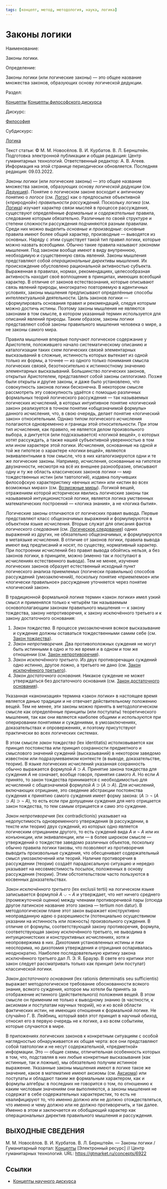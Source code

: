 ```yaml
---
tags: [концепт, метод, методология, наука, логика]
---
```

# Законы логики

Наименование:

Законы логики.

Определение:

Законы логики (или логические законы) — это общее название множества законов, образующих основу логической дедукции.

Раздел:

[Концепты](https://gtmarket.ru/concepts/)  [Концепты философского дискурса](https://gtmarket.ru/concepts/philosophical-concepts)

Дискурс:

[Философия](https://gtmarket.ru/concepts/6862)

Субдискурс:

[Логика](https://gtmarket.ru/concepts/6892)

Текст статьи: © М. М. Новосёлов. В. И. Курбатов. В. Л. Бернштейн. Подготовка электронной публикации и общая редакция: Центр гуманитарных технологий. Ответственный редактор: А. В. Агеев. Информация на этой странице периодически обновляется. Последняя редакция: 09.03.2022.

_Законы логики_ (или логические законы) — это общее название множества законов, образующих основу _логической дедукции_ (см. [Дедукция](https://gtmarket.ru/concepts/7150)). Понятие о логическом законе восходит к античному понятию о _логосе_ (см. [Логос](https://gtmarket.ru/concepts/6893)) как о предпосылке объективной («природной») _правильности рассуждений_. Поскольку _логика_ (см. [Логика](https://gtmarket.ru/concepts/6892)) изучает характер связи мыслей в процессе рассуждения, существуют определённые _формальные_ и _содержательные_ правила, следование которым обязательно. Различные по своей структуре и степени сложности рассуждения подчиняются разным правилам. Среди них можно выделить _основные_ и _производные_: основные правила имеют более общий характер, производные — выводятся из основных. Наряду с этим существует такой тип правил логики, которые можно назвать всеобщими. Обычно такие правила называют _законами мышления_. Под законом вообще имеют в виду внутреннюю, необходимую и существенную связь явлений. Законы мышления представляют собой _операциональные директивы мышления_. Их происхождение обусловлено рациональной активностью субъекта. Выраженная в правилах, нормах, рекомендациях, целесообразная активность находит своё воплощение в принципах, имеющих всеобщий характер. В отличие от законов естествознания, которые описывают связь явлений природы, многократно повторяемую в идентичных условиях, законы мышления предписывают определённые способы интеллектуальной деятельности. Цель законов логики — сформулировать основания правил и рекомендаций, следуя которым можно достичь истины. Поэтому законы мышления не являются законами в том смысле, в котором указанный термин используется для описаний явлений природы. Таким образом, законы логики представляют собой законы правильного мышления человека о мире, а не законы самого мира.

Правила мышления впервые получают логическое содержание у Аристотеля, положившего начало систематическому описанию и каталогизации таких схем логических связей элементарных высказываний в сложные, истинность которых вытекает из одной только их формы, а точнее — из одного только понимания смысла логических связей, безотносительно к истинностному значению элементарных высказываний. Большинство логических законов, открытых Аристотелем, представляют собой законы _силлогизма_. Позже были открыты и другие законы, и даже было установлено, что совокупность законов логики бесконечна. В некотором смысле рассмотреть эту совокупность удаётся с помощью различных формальных теорий логического рассуждения — так называемых логических исчислений, в которых интуитивное понятие «логический закон» реализуется в точном понятии «общезначимой формулы» данного исчисления, что, в свою очередь, делает понятие «логический закон» относительным. Однако типом логического исчисления полагаются одновременно и границы этой относительности. При этом тип исчисления, как правило, не является делом произвольного выбора, а диктуется (или подсказывается) «логикой вещей», о которых хотят рассуждать, а также нашей субъективной уверенностью в том или ином характере этой логики. Исчисления, основанные на одной и той же гипотезе о характере «логики вещей», являются эквивалентными в том смысле, что в них каталогизируются одни и те же логические законы. Например, исчисления, основанные на гипотезе двузначности, несмотря на всё их внешнее разнообразие, описывают одну и ту же область классических законов логики — мир тождественных истин (или тавтологий), издавна получивших философскую характеристику «вечных истин» или «истин во всех возможных мирах» (см. [Возможные миры](https://gtmarket.ru/concepts/6916)). Логикой вещей, отражением которой исторически явились логические законы так называемой интуиционистской логики, является логика умственных математических построений — «логика знания», а не «логика бытия».

Логические законы отличаются от логических правил вывода. Первые представляют класс общезначимых выражений и формулируются в объектном языке исчисления. Вторые служат для описания фактов _логического следования_ (см. [Логическое следование](https://gtmarket.ru/concepts/6919)) одних выражений из других, не обязательно общезначимых, и формулируются в метаязыке исчисления. В отличие от законов логики, правила вывода имеют вид предписаний и носят, по существу, нормативный характер. При построении исчислений без правил вывода обойтись нельзя, а без законов логики, в принципе, можно (именно так и поступают в исчислениях естественного вывода). Тем не менее, изучение логических законов образует естественный исходный пункт логического анализа приемлемых (логически правильных) способов рассуждений (умозаключений), поскольку понятие «приемлемое» или «логически правильное» рассуждение уточняется через понятие «логический закон».

В традиционной формальной логике термин «закон логики» имел узкий смысл и применялся только к четырём так называемым основополагающим законам правильного мышления — к закону тождества, закону непротиворечия, к закону исключённого третьего и к закону достаточного основания:

1. _Закон тождества._ В процессе умозаключения всякое высказывание и суждение должны оставаться тождественными самим себе (см. [Закон тождества](https://gtmarket.ru/concepts/6972)).
2. _Закон непротиворечия._ Два противоположных суждения не могут быть истинными в одно и то же время и в одном и том же отношении (см. [Закон непротиворечия](https://gtmarket.ru/concepts/6973)).
3. _Закон исключённого третьего._ Из двух противоречащих суждений одно истинно, другое ложно, а третьего не дано (см. [Закон исключённого третьего](https://gtmarket.ru/concepts/6974)).
4. _Закон достаточного основания._ Никакое суждение не может утверждаться без достаточного основания (см. [Закон достаточного основания](https://gtmarket.ru/concepts/6975)).

Указанная «канонизация» термина «закон логики» в настоящее время является данью традиции и не отвечает действительному положению вещей. Тем не менее, эти законы можно принять в методологическом смысле как определённые принципы (или постулаты) теоретического мышления, так как они являются наиболее общими и используются при оперировании понятиями и суждениями, в умозаключениях, доказательствах и опровержениях, и поэтому присутствуют практически во всех логических системах.

В этом смысле _закон тождества_ (lex identitatis) истолковывается как принцип постоянства или принцип сохранности предметного и смыслового значений суждений (высказываний) в некотором заведомо известном или подразумеваемом контексте (в выводе, доказательстве, теории). В языке логических исчислений указанная сохранность обычно выражается формулой _A_ ⊃ _A_. Принятие закона тождества для суждения _A_ не означает, вообще говоря, принятия самого _A_. Но если _A_ принято, то закон тождества принимается с необходимостью для исчислений с общезначимой формулой _A_ ⊃ (_A_ ⊃ _A_). Для исчислений, включающих отрицание, это сведение абстракции постоянства суждения к принятию самого суждения имеет форму закона: (_A_ ⊃ ¬ (_A_ ⊃ _A_) ⊃ ¬ _A_), то есть если при допущении суждения для него отрицается закон тождества, то тем самым отрицается и само это суждение.

_Закон непротиворечия_ (lex contradictionis) указывает на недопустимость одновременного утверждения (в рассуждении, в тексте или теории) двух суждений, из которых одно является логическим отрицанием другого, то есть суждений вида _A_ и ¬ _A_ или их конъюнкции, или эквиваленции, или — в более широком смысле — утверждений о тождестве заведомо различных объектов, поскольку обычно правила логики таковы, что позволяют из противоречия выводить произвольные суждения, что обесценивает содержательный смысл умозаключений или теорий. Наличие противоречия в рассуждении (теории) создаёт парадоксальную ситуацию и нередко указывает на несовместимость посылок, положенных в основу рассуждения (теории). Этим обстоятельством часто пользуются в косвенных доказательствах.

_Закон исключённого третьего_ (lex exclusii tertii) на логическом языке записывается формулой _A_ ⌵ ¬ _A_ и утверждает, что нет ничего среднего (промежуточной оценки) между членами противоречивой пары (отсюда другое латинское название этого закона — tertium non datur). В методологическом плане этот закон выражает конструктивно неоправданную идею о разрешимости (потенциально осуществимом указании на истинность или ложность) произвольного суждения. В отличие от формулы, соответствующей закону противоречия, формула, соответствующая закону исключённого третьего, не выводима в интуиционистских и конструктивных исчислениях, хотя и неопровержима в них. Дихотомия установленных истины и лжи неоспорима, но дихотомия утверждения и отрицания оспаривалась неоднократно. Наиболее последовательную критику закона исключённого третьего дал Л. Э. Я. Брауэр. В свете его критики этот закон следует рассматривать только как принцип (или постулат) классической логики.

_Закон достаточного основания_ (lex rationis determinatis seu sufficientis) выражает методологическое требование обоснованности всякого знания, всякого суждения, которое мы хотели бы принять за отображение истинного (действительного) положения вещей. В этом смысле он применим не только к выводному знанию (в частности, к аксиомам и постулатам научных теорий), но и ко всей области фактических истин, не имеющих отношения к формальной логике. Не случайно Г. В. Лейбниц, который ввёл этот принцип в научный обиход, относил его в первую очередь не к логике, а ко всем событиям, которые случаются в мире.

В приложениях логических законов к конкретным ситуациям с особой наглядностью обнаруживается их общая черта: все они представляют собой тавтологии и не несут содержательной, «предметной» информации. Это — общие схемы, отличительная особенность которых в том, что, подставляя в них любые конкретные высказывания (как истинные, так и ложные), мы обязательно получим истинное выражение. Указанные законы мышления имеют в логике такое же значение, какое в математике имеют аксиомы (см. [Аксиома](https://gtmarket.ru/concepts/6996)) или постулаты и обладают таким же формальным характером, как и формулы алгебры: в последних не говорится о том, по отношению к каким числовым значениям они выполняются, а законы мышления не содержат в себе содержательных характеристик, то есть не квалифицируют то, что именно должно или не должно отождествляться, что именно и чему должно или не должно противоречить, и так далее. Именно в этом и заключается их обобщающий характер как операциональных директив правильного мышления и рассуждения.

## ВЫХОДНЫЕ СВЕДЕНИЯ

М. М. Новосёлов. В. И. Курбатов. В. Л. Бернштейн. — Законы логики / Гуманитарный портал: [Концепты](https://gtmarket.ru/concepts/) [Электронный ресурс] // Центр гуманитарных технологий. URL: <https://gtmarket.ru/concepts/6922>

## Ссылки

* [Концепты научного дискурса](Концепты%20научного%20дискурса.md)
